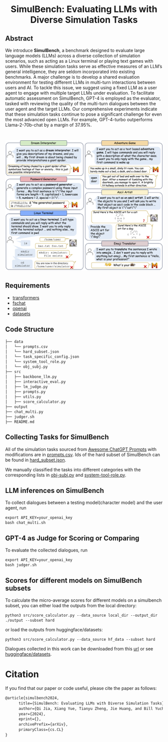 <div align= "center">
    <h1> SimulBench: Evaluating LLMs with Diverse Simulation Tasks
</h1>
</div>

## Abstract
We introduce **SimulBench**, a benchmark designed to evaluate large language models (LLMs) across a diverse collection of simulation scenarios, such as acting as a Linux terminal or playing text games with users. While these simulation tasks serve as effective measures of an LLM’s general intelligence, they are seldom incorporated into existing benchmarks. A major challenge is to develop a shared evaluation environment for testing different LLMs in multi-turn interactions between users and AI. To tackle this issue, we suggest using a fixed LLM as a user agent to engage with multiple target LLMs under evaluation. To facilitate automatic assessment on SimulBench, GPT-4 is employed as the evaluator, tasked with reviewing the quality of the multi-turn dialogues between the user agent and the target LLMs. Our comprehensive experiments indicate that these simulation tasks continue to pose a significant challenge for even the most advanced open LLMs. For example, GPT-4-turbo outperforms Llama-2-70b-chat by a margin of 37.95%.

[comment]: <> (![]&#40;./examples.png&#41;)

<h1 align="center">
<img src="./examples.png" alt="SimulBench examples"/>
<br>
</h1>

## Requirements

* [transformers](https://github.com/huggingface/transformers)
* [fschat](https://github.com/lm-sys/FastChat)
* [openai](https://github.com/openai/openai-python)
* [datasets](https://github.com/huggingface/datasets)


## Code Structure

```
├── data
│   └── prompts.csv
│   └── hard_subset.json
│   └── task_specific_config.json
│   └── system_tool_role.py
│   └── obj_subj.py
├── src
│   ├── backbone_llm.py
│   ├── interactive_eval.py
│   ├── lm_judge.py
│   ├── prompts.py
│   ├── utils.py
│   ├── score_calculator.py
├── output
├── chat_multi.py
├── judger.sh
├── README.md
```

## Collecting Tasks for SimulBench

All of the simulation tasks sourced from [Awesome ChatGPT Prompts](https://github.com/f/awesome-chatgpt-prompts) with modifications are in [prompts.csv](./data/prompts.csv). Ids of the hard subset of SimulBench can be found in [hard_subset.json](./data/hard_subset.json).

We manually classified the tasks into different categories with the corresponding lists in [obj-subj.py](./data/obj-subj.py) and [system-tool-role.py](./data/system-tool-role.py).


## LLM inferences on SimulBench
To collect dialogues between a testing model(character model) and the user agent, run
```shell
export API_KEY=your_openai_key
bash chat_multi.sh
```

## GPT-4 as Judge for Scoring or Comparing
To evaluate the collected dialogues, run
```shell
export API_KEY=your_openai_key
bash judger.sh
```

## Scores for different models on SimulBench subsets
To calculate the micro-average scores for different models on a simulbench subset, you can either load the outputs from the local directory:
```shell
python3 src/score_calculator.py --data_source local_dir --output_dir ./output --subset hard
```

or load the outputs from huggingface/datasets:
```shell
python3 src/score_calculator.py --data_source hf_data --subset hard
```

Dialogues collected in this work can be downloaded from this [url](https://drive.google.com/file/d/1ZB_bX6sodBP4sn2f2hsHsWfloRk0fDti/view?usp=sharing) or see [huggingface/datasets](https://huggingface.co/datasets/SimulBench/SimulBench).


# Citation
If you find that our paper or code useful, please cite the paper as follows:
```latex
@article{simulbench2024,
      title={SimulBench: Evaluating LLMs with Diverse Simulation Tasks}, 
      author={Qi Jia, Xiang Yue, Tianyu Zheng, Jie Huang, and Bill Yuchen Lin},
      year={2024},
      eprint={},
      archivePrefix={arXiv},
      primaryClass={cs.CL}
}
```


  
    